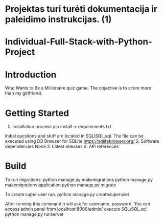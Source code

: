 # Projektas turi turėti dokumentacija ir paleidimo instrukcijas. (1)

# Individual-Full-Stack-with-Python-Project

# Introduction
Who Wants to Be a Millionaire quiz game. The objective is to score more than my girlfriend.


# Getting Started
1. Installation process
  pip install -r requirements.txt
  
  Initial questions and stuff are located in SQL\SQL.sql. The file can be executed using DB Browser for SQLite https://sqlitebrowser.org/
2. Software dependencies
  None
3. Latest releases
4. API references



# Build
To run migrations:
python manage.py makemigrations
python manage.py makemigrations application
python manage.py migrate

To create super user run.
python manage.py createsuperuser

After running this command it will ask for username, password. You can access admin panel from localhost:8000/admin/
execute SQL\SQL.sql
python manage.py runserver
